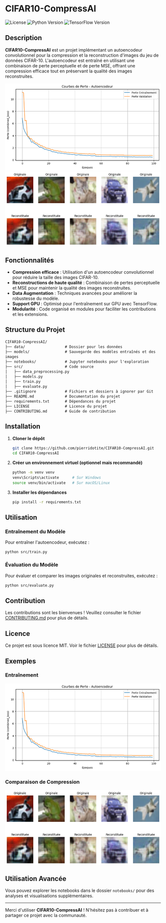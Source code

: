 # CIFAR10-CompressAI

![License](https://img.shields.io/badge/license-MIT-blue.svg)
![Python Version](https://img.shields.io/badge/python-3.8%2B-blue.svg)
![TensorFlow Version](https://img.shields.io/badge/tensorflow-2.12.0-orange.svg)

## Description

**CIFAR10-CompressAI** est un projet implémentant un autoencodeur convolutionnel pour la compression et la reconstruction d'images du jeu de données CIFAR-10. L'autoencodeur est entraîné en utilisant une combinaison de perte perceptuelle et de perte MSE, offrant une compression efficace tout en préservant la qualité des images reconstruites.

![Courbe de Loss](models/loss_curves.png)
![Comparaison de Compression](models/comparison.png)

## Fonctionnalités

- **Compression efficace** : Utilisation d'un autoencodeur convolutionnel pour réduire la taille des images CIFAR-10.
- **Reconstructions de haute qualité** : Combinaison de pertes perceptuelle et MSE pour maintenir la qualité des images reconstruites.
- **Data Augmentation** : Techniques avancées pour améliorer la robustesse du modèle.
- **Support GPU** : Optimisé pour l'entraînement sur GPU avec TensorFlow.
- **Modularité** : Code organisé en modules pour faciliter les contributions et les extensions.

## Structure du Projet

```
CIFAR10-CompressAI/
├── data/                  # Dossier pour les données
├── models/                # Sauvegarde des modèles entraînés et des images
├── notebooks/             # Jupyter notebooks pour l'exploration
├── src/                   # Code source
│   ├── data_preprocessing.py
│   ├── models.py
│   ├── train.py
│   ├── evaluate.py
├── .gitignore             # Fichiers et dossiers à ignorer par Git
├── README.md              # Documentation du projet
├── requirements.txt       # Dépendances du projet
├── LICENSE                # Licence du projet
├── CONTRIBUTING.md        # Guide de contribution
```

## Installation

1. **Cloner le dépôt**

    ```bash
    git clone https://github.com/pierridotite/CIFAR10-CompressAI.git
    cd CIFAR10-CompressAI
    ```

2. **Créer un environnement virtuel (optionnel mais recommandé)**

    ```bash
    python -m venv venv
    venv\Scripts\activate      # Sur Windows
    source venv/bin/activate   # Sur macOS/Linux
    ```

3. **Installer les dépendances**

    ```bash
    pip install -r requirements.txt
    ```

## Utilisation

### Entraînement du Modèle

Pour entraîner l'autoencodeur, exécutez :

```bash
python src/train.py
```

### Évaluation du Modèle

Pour évaluer et comparer les images originales et reconstruites, exécutez :

```bash
python src/evaluate.py
```

## Contribution

Les contributions sont les bienvenues ! Veuillez consulter le fichier [CONTRIBUTING.md](CONTRIBUTING.md) pour plus de détails.

## Licence

Ce projet est sous licence MIT. Voir le fichier [LICENSE](LICENSE) pour plus de détails.

## Exemples

### Entraînement

![Exemple d'entraînement](models/loss_curves.png)

### Comparaison de Compression

![Exemple de compression](models/comparison.png)

## Utilisation Avancée

Vous pouvez explorer les notebooks dans le dossier `notebooks/` pour des analyses et visualisations supplémentaires.

---

Merci d'utiliser **CIFAR10-CompressAI** ! N'hésitez pas à contribuer et à partager ce projet avec la communauté.